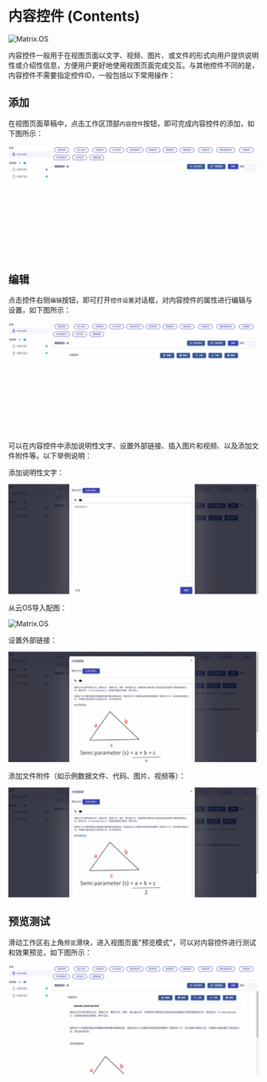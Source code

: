 # 内容控件 (Contents)

![Matrix.OS](../../../../../media/os/tools/modelview/showcontents.gif "内容控件")

内容控件一般用于在视图页面以文字、视频、图片、或文件的形式向用户提供说明性或介绍性信息，方便用户更好地使用视图页面完成交互。与其他控件不同的是，内容控件不需要指定控件ID，一般包括以下常用操作：

## 添加

在视图页面草稿中，点击工作区顶部`内容控件`按钮，即可完成内容控件的添加，如下图所示：

![Matrix.OS](../../../../../media/os/tools/modelview/addcontents.gif "添加内容控件")

## 编辑

点击控件右侧`编辑`按钮，即可打开`控件设置`对话框，对内容控件的属性进行编辑与设置，如下图所示：

![Matrix.OS](../../../../../media/os/tools/modelview/editcontents1.gif "编辑内容控件 - 打开控件设置对话框")

可以在内容控件中添加说明性文字、设置外部链接、插入图片和视频、以及添加文件附件等。以下举例说明：

添加说明性文字：

![Matrix.OS](../../../../../media/os/tools/modelview/editcontents2.gif "编辑内容控件 - 添加说明文字")

从云OS导入配图：

![Matrix.OS](../../../../../media/os/tools/modelview/editcontents3.gif "编辑内容控件 - 导入配图")

设置外部链接：

![Matrix.OS](../../../../../media/os/tools/modelview/editcontents4.gif "编辑内容控件 - 设置外部链接")

添加文件附件（如示例数据文件、代码、图片、视频等）：

![Matrix.OS](../../../../../media/os/tools/modelview/editcontents5.gif "编辑内容控件 - 添加文件附件")

## 预览测试

滑动工作区右上角`预览`滑块，进入视图页面"预览模式"，可以对内容控件进行测试和效果预览，如下图所示：

![Matrix.OS](../../../../../media/os/tools/modelview/testcontents.gif "测试内容控件")